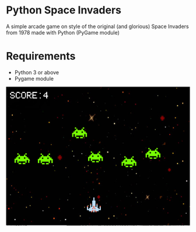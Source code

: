 # Python Space Invaders
A simple arcade game on style of the original (and glorious) Space Invaders from 1978 made with Python (PyGame module)

# Requirements
- Python 3 or above 
- Pygame module

![Game Image1](/images/game1.PNG)
